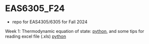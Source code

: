 # EAS6305_F24
- repo for EAS4305/6305 for Fall 2024

Week 1: Thermodynamic equation of state: [python](https://github.com/takaito1/eas6305_F2024/blob/main/week1/example_gsw.ipynb), and some tips for reading excel file (.xls) [python](https://github.com/takaito1/easX305_F2024/blob/main/week1/read_excel_from_BATS.ipynb)

